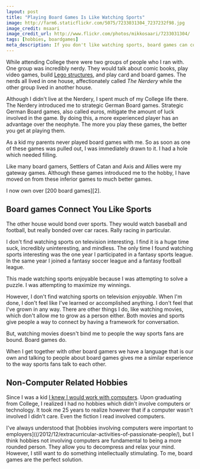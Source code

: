 ```yaml
---
layout: post
title: "Playing Board Games Is Like Watching Sports"
image: http://farm6.staticflickr.com/5075/7233031304_7237232f98.jpg
image_credit: msaari
image_credit_url: http://www.flickr.com/photos/mikkosaari/7233031304/
tags: [hobbies, boardgames]
meta_description: If you don't like watching sports, board games can connect you to people the same way that sports do.
---
```


While attending College there were two groups of people who I ran with. One group was incredibly nerdy. They would talk about comic books, play video games, build [Lego structures](/2012/12/the-struggle-of-lego/), and play card and board games. The nerds all lived in one house, affectionately called _The Nerdery_ while the other group lived in another house.

Although I didn't live at the Nerdery, I spent much of my College life there. The Nerdery introduced me to strategic German Board games. Strategic German Board games, also called euros, mitigate the amount of luck involved in the game. By doing this, a more experienced player has an advantage over the neophyte. The more you play these games, the better you get at playing them.

As a kid my parents never played board games with me. So as soon as one of these games was pulled out, I was immediately drawn to it. I had a hole which needed filling.

Like many board gamers, Settlers of Catan and Axis and Allies were my gateway games. Although these games introduced me to the hobby, I have moved on from these inferior games to much better games.

I now own over [200 board games][2].

## Board games Connect You Like Sports

The other house would bond over sports. They would watch baseball and football, but really bonded over car races. Rally racing in particular.

I don't find watching sports on television interesting. I find it is a huge time suck, incredibly uninteresting, and mindless. The only time I found watching sports interesting was the one year I participated in a fantasy sports league. In the same year I joined a fantasy soccer league and a fantasy football league.

This made watching sports enjoyable because I was attempting to solve a puzzle. I was attempting to maximize my winnings.

However, I don't find watching sports on television _enjoyable_. When I'm done, I don't feel like I've learned or accomplished anything. I don't feel that I've grown in any way. There are other things I do, like watching movies, which don't allow me to grow as a person either. Both movies and sports give people a way to connect by having a framework for conversation.

But, watching movies doesn't bind me to people the way sports fans are bound. Board games do.

When I get together with other board gamers we have a language that is our own and talking to people about board games gives me a similar experience to the way sports fans talk to each other.

## Non-Computer Related Hobbies

Since I was a kid [I knew I would work with computers](/2012/12/falling-in-love-with-computers/). Upon graduating from College, I realized I had no hobbies which didn't involve computers or technology. It took me 25 years to realize however that if a computer wasn't involved I didn't care. Even the fiction I read involved computers.

I've always understood that [hobbies involving computers were important to employers]((/2012/12/extracurricular-activities-of-passionate-people/), but I think hobbies not involving computers are fundamental to being a more rounded person. They allow you to decompress and relax your mind. However, I still want to do something intellectually stimulating. To me, board games are the perfect solution.